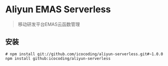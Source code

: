 
# Aliyun EMAS Serverless
> 移动研发平台EMAS云函数管理 

## 安装

```shell
# npm install git://github.com/icocoding/aliyun-serverless.git#~1.0.0
npm install github:icocoding/aliyun-serverless
```